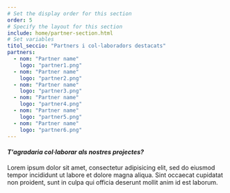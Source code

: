```yaml
---
# Set the display order for this section
order: 5
# Specify the layout for this section
include: home/partner-section.html
# Set variables
titol_seccio: "Partners i col·laboradors destacats"
partners:
  - nom: "Partner name"
    logo: "partner1.png"
  - nom: "Partner name"
    logo: "partner2.png"  
  - nom: "Partner name"
    logo: "partner3.png"
  - nom: "Partner name"
    logo: "partner4.png"
  - nom: "Partner name"
    logo: "partner5.png"
  - nom: "Partner name"
    logo: "partner6.png"  
---
```

#### *T'agradaria col·laborar als nostres projectes?*

Lorem ipsum dolor sit amet, consectetur adipisicing elit, sed do eiusmod tempor incididunt ut labore et dolore magna aliqua. Sint occaecat cupidatat non proident, sunt in culpa qui officia deserunt mollit anim id est laborum.
